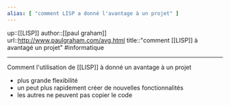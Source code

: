 ```yaml
---
alias: [ "comment LISP a donné l'avantage à un projet" ]
---
```

up::[[LISP]]
author::[[paul graham]]
url::http://www.paulgraham.com/avg.html
title::"comment [[LISP]] à avantagé un projet"
#informatique

---

Comment l'utilisation de [[LISP]] à donné un avantage à un projet
 - plus grande flexibilité
 - un peut plus rapidement créer de nouvelles fonctionnalités
 - les autres ne peuvent pas copier le code

